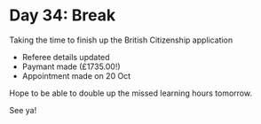 # Day 34: Break

Taking the time to finish up the British Citizenship application
- Referee details updated
- Paymant made (£1735.00!)
- Appointment made on 20 Oct

Hope to be able to double up the missed learning hours tomorrow.

See ya!
